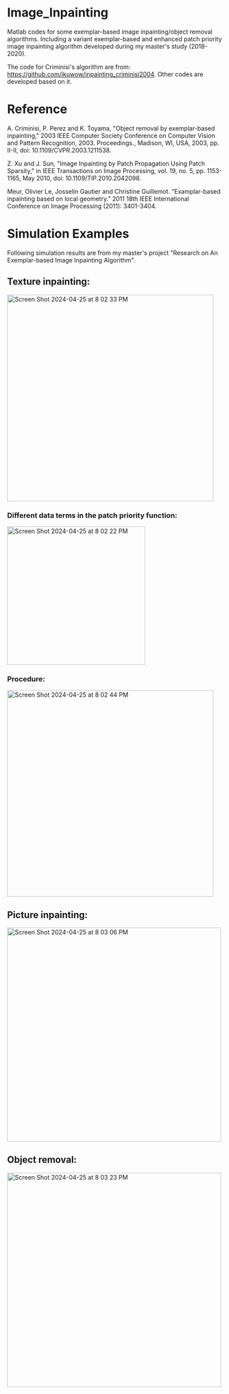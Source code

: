 # Image_Inpainting
Matlab codes for some exemplar-based image inpainting/object removal algorithms. Including a variant exemplar-based and enhanced patch priority image inpainting algorithm developed during my master's study (2018-2020).

The code for Criminisi's algorithm are from: https://github.com/ikuwow/inpainting_criminisi2004. 
Other codes are developed based on it.

# Reference

A. Criminisi, P. Perez and K. Toyama, "Object removal by exemplar-based inpainting," 2003 IEEE Computer Society Conference on Computer Vision and Pattern Recognition, 2003. Proceedings., Madison, WI, USA, 2003, pp. II-II, doi: 10.1109/CVPR.2003.1211538.

Z. Xu and J. Sun, "Image Inpainting by Patch Propagation Using Patch Sparsity," in IEEE Transactions on Image Processing, vol. 19, no. 5, pp. 1153-1165, May 2010, doi: 10.1109/TIP.2010.2042098. 

Meur, Olivier Le, Josselin Gautier and Christine Guillemot. “Examplar-based inpainting based on local geometry.” 2011 18th IEEE International Conference on Image Processing (2011): 3401-3404.

# Simulation Examples
Following simulation results are from my master's project "Research on An Exemplar-based Image Inpainting Algorithm".

## Texture inpainting:
<img width="481" alt="Screen Shot 2024-04-25 at 8 02 33 PM" src="https://github.com/Sja-88/Image_Inpainting/assets/119718072/2565ef72-7d96-4ffa-90f1-4250dcf00ccb">

### Different data terms in the patch priority function:
<img width="322" alt="Screen Shot 2024-04-25 at 8 02 22 PM" src="https://github.com/Sja-88/Image_Inpainting/assets/119718072/4eac6f46-a434-4464-9cf6-87a771735aa9">

### Procedure:
<img width="481" alt="Screen Shot 2024-04-25 at 8 02 44 PM" src="https://github.com/Sja-88/Image_Inpainting/assets/119718072/c7845dc5-0f62-4b74-99f1-8d518822a00f">

## Picture inpainting:
<img width="499" alt="Screen Shot 2024-04-25 at 8 03 06 PM" src="https://github.com/Sja-88/Image_Inpainting/assets/119718072/e562dbdc-ec6c-4158-9d37-bef7d0e206ba">

## Object removal:
<img width="499" alt="Screen Shot 2024-04-25 at 8 03 23 PM" src="https://github.com/Sja-88/Image_Inpainting/assets/119718072/cc47efef-f120-438c-9dcd-7b9b1b9eae96">



